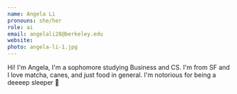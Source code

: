```yaml
---
name: Angela Li
pronouns: she/her
role: ai
email: angelali28@berkeley.edu
website: 
photo: angela-li-1.jpg
---
```


Hi! I'm Angela, I'm a sophomore studying Business and CS. I'm from SF and I love matcha, canes, and just food in general. I'm notorious for being a deeeep sleeper 🦥